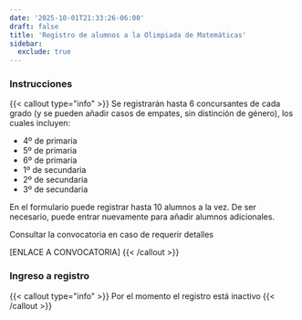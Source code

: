 ```yaml
---
date: '2025-10-01T21:33:26-06:00'
draft: false
title: 'Registro de alumnos a la Olimpiada de Matemáticas'
sidebar: 
  exclude: true
---
```


### Instrucciones

{{< callout type="info" >}}
Se registrarán hasta 6 concursantes de cada grado (y se pueden añadir casos de empates, sin distinción de género), los cuales incluyen:
* 4º de primaria
* 5º de primaria
* 6º de primaria
* 1º de secundaria
* 2º de secundaria
* 3º de secundaria

En el formulario puede registrar hasta 10 alumnos a la vez. De ser necesario, puede entrar nuevamente para añadir alumnos adicionales.

Consultar la convocatoria en caso de requerir detalles

[ENLACE A CONVOCATORIA]
{{< /callout >}}

### Ingreso a registro

{{< callout type="info" >}}
Por el momento el registro está inactivo
{{< /callout >}}